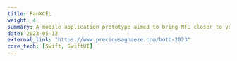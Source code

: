 ```yaml
---
title: FanXCEL
weight: 4
summary: A mobile application prototype aimed to bring NFL closer to younger generation fans by using existing NFL sideline technology to grow fandom and boost engagement.
date: 2023-05-12
external_link: "https://www.preciousaghaeze.com/botb-2023"
core_tech: [Swift, SwiftUI]
---
```

